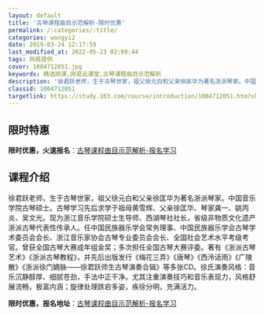 ```yaml
---
layout: default
title: '古琴课程曲目示范解析-限时优惠'
permalink: /:categories/:title/
categories: wangyi2
date: 2019-03-24 12:17:59
last_modified_at: 2022-05-23 02:09:44
tags: 网易提供
cover: 1004712051.jpg
keywords: 精选网课,网易云课堂,古琴课程曲目示范解析
description: '徐君跃老师，生于古琴世家，祖父徐元白和父亲徐匡华为著名浙派琴家。中国音乐学院古琴硕士。古琴学习先后求学于祖母黄雪辉、父亲'
classid: 1004712051
targetlink: https://study.163.com/course/introduction/1004712051.htm?share=1&shareId=1025206652&utm_campaign=share&utm_medium=iphoneShare&utm_source=&utm_u=1025206652
---
```


## 限时特惠

**限时优惠，火速报名**：[古琴课程曲目示范解析-报名学习](https://study.163.com/course/introduction/1004712051.htm?share=1&shareId=1025206652&utm_campaign=share&utm_medium=iphoneShare&utm_source=&utm_u=1025206652)

## 课程介绍

徐君跃老师，生于古琴世家，祖父徐元白和父亲徐匡华为著名浙派琴家。中国音乐学院古琴硕士。古琴学习先后求学于祖母黄雪辉、父亲徐匡华、琴家龚一、姚丙炎、吴文光。现为浙江音乐学院硕士生导师、西湖琴社社长，省级非物质文化遗产浙派古琴代表性传承人。任中国民族器乐学会常务理事、中国民族器乐学会古琴学术委员会会长、浙江音乐家协会古琴专业委员会会长、全国社会艺术水平考级考官。曾获全国古琴大赛成年组金奖；多次担任全国古琴大赛评委。著有《浙派古琴艺术》《浙派古琴教程》，并先后出版发行《梅花三弄》《唐琴》《西泠话雨》《广陵散》《浙派徐门嫡脉——徐君跃师生古琴演奏合辑》等多张CD。徐氏演奏风格：音乐沉静醇厚、细腻苍劲，手法中正干净。尤其注重演奏技巧和音乐表现力，风格舒展流畅，极富内涵；旋律处理跌宕多姿，疾徐分明，充满活力。

**限时优惠，报名地址**：[古琴课程曲目示范解析-报名学习](https://study.163.com/course/introduction/1004712051.htm?share=1&shareId=1025206652&utm_campaign=share&utm_medium=iphoneShare&utm_source=&utm_u=1025206652)

